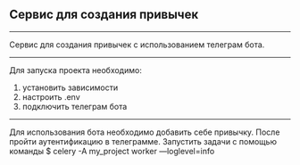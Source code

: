 Сервис для создания привычек
---
___
Сервис для создания привычек с использованием телеграм бота.
___
Для запуска проекта необходимо:
1) установить зависимости 
2) настроить .env
3) подключить телеграм бота

___

Для использования бота необходимо добавить себе привычку.
После пройти аутентификацию в телеграмме.
Запустить задачи с помощью команды $ celery -A my_project worker —loglevel=info
